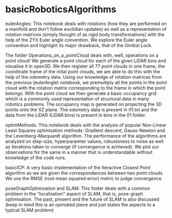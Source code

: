 # basicRoboticsAlgorithms

eulerAngles: This notebook deals with rotations (how they are performed on a manifold and don't follow euclidian updates) as well as a representation of rotation matrices (simply thought of as rigid body transformations) with the help of the ZYX Euler angle convention. We explore the Euler angle convention and highlight its major drawback, that of the Gimbal Lock. 

The folder Operations_on_a_pointCloud deals with, well, operations on a point cloud! We generate a point cloud for each of the given LiDAR bins and visualise it in open3D. We then register all 77 point clouds in one frame, the coordinate frame of the inital point clouds, we are able to do this with the help of the odometry data. Using our knowledge of rotation matrices from the previous (eulerAngle) notebook, we premultiply all the points in the point cloud with the rotation matrix corresponding to the frame in which the point belongs. With the point cloud we then generate a basic occupancy grid which is a commonly used representation of structural data in many robotics problems. The occupancy map is generated on projecting the 3D points onto the XZ plane. The odometry data is present in 01.txt and the data from the LiDAR (LiDAR bins) is present in bins in the 01 folder.

optimMethods: This notebook deals with the analysis of popular Non-Linear Least Squares optimisation methods: Gradient descent, Gauss-Newton and the Levenberg–Marquardt algorithm. The performance of the algorithms are analyzed on step-size, hyperparamter values, robustsness to noise as well as iterations taken to converge (if convergence is achieved). We plot our observations for the same in a manner that is understandable without knowledge of the code runs.

basicICP: A very basic implementation of the Iteractive Closest Point algorithm as we are given the correspondances between two point clouds. We use the RMSE (root mean squared error) metric to judge convergence.

poseGraphOptimisation and SLAM: This folder deals with a common problem in the "localisation" aspect of SLAM, that is, pose-graph optimisation. The past, present and the future of SLAM Is also discussed (keep in mind this is an opiniated piece and just states the aspects to a typical SLAM problem)
